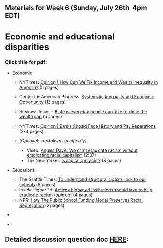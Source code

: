 ## Materials for Week 6 (Sunday, July 26th, 4pm EDT)
# Economic and educational disparities
### Click title for pdf:

- Economic
  - NYTimes: <a href="week6/america-needs-repairs-nytimes.pdf">Opinion | How Can We Fix Income and Wealth Inequality in America?</a> (5 pages)
  - Center for American Progress: <a href="https://www.americanprogress.org/issues/race/reports/2019/08/07/472910/systematic-inequality-economic-opportunity/">Systematic Inequality and Economic Opportunity</a> (12 pages)
  - Business Insider: <a href="https://www.businessinsider.com/personal-finance/steps-everyday-people-can-take-close-the-wealth-gap-2020-7">6 steps everyday people can take to close the wealth gap</a> (5 pages)
   - NYTimes: <a href="week6/banks-reparations.pdf">Opinion | Banks Should Face History and Pay Reparations</a> (3-4 pages)
   
  - *(Optional: capitalism specifically)*
    - Video: <a href="https://www.youtube.com/watch?v=qhh3CMkngkY">Angela Davis: We can't eradicate racism without eradicating racial capitalism</a> (2:37)
    - The New Yorker: <a href="week6/is-capitalism-racist.pdf">Is capitalism racist?</a> (8 pages)
    
- Educational
  - The Seattle Times: <a href="week6/racism-ed-seattle.pdf">To understand structural racism, look to our schools</a> (8 pages)
  - Inside Higher Ed: <a href="https://www.insidehighered.com/views/2020/07/02/actions-higher-ed-institutions-should-take-help-eradicate-racism-opinion">Actions higher ed institutions should take to help eradicate racism (opinion)</a> (4 pages)
  - NPR: <a href="https://www.npr.org/sections/live-updates-protests-for-racial-justice/2020/07/07/888469809/how-funding-model-preserves-racial-segregation-in-public-schools">How The Public School Funding Model Preserves Racial Segregation</a> (2 pages)
  
- <a href=""></a>
- <a href=""></a>

## Detailed discussion question doc [HERE](): 


